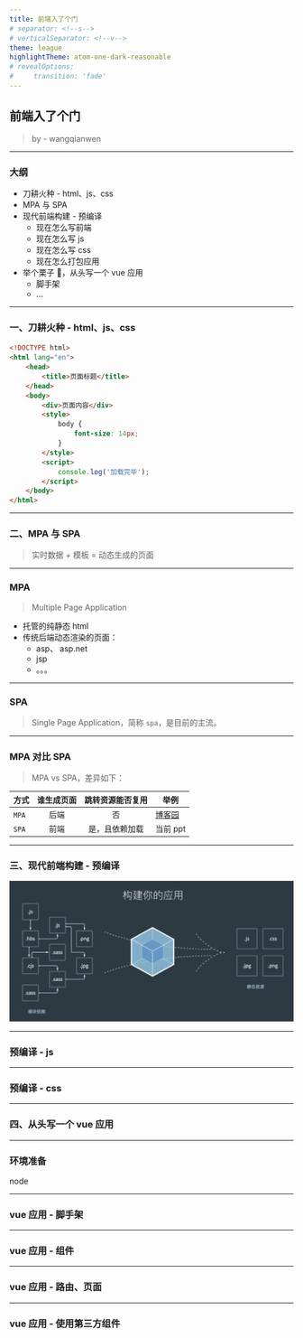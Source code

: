 ```yaml
---
title: 前端入了个门
# separator: <!--s-->
# verticalSeparator: <!--v-->
theme: league
highlightTheme: atom-one-dark-reasonable
# revealOptions:
#     transition: 'fade'
---
```


## 前端入了个门

> by - wangqianwen

---

### 大纲

-   刀耕火种 - html、js、css
-   MPA 与 SPA
-   现代前端构建 - 预编译
    -   现在怎么写前端
    -   现在怎么写 js
    -   现在怎么写 css
    -   现在怎么打包应用
-   举个栗子 🌰，从头写一个 vue 应用
    -   脚手架
    -   ...

---

### 一、刀耕火种 - html、js、css

```html
<!DOCTYPE html>
<html lang="en">
    <head>
        <title>页面标题</title>
    </head>
    <body>
        <div>页面内容</div>
        <style>
            body {
                font-size: 14px;
            }
        </style>
        <script>
            console.log('加载完毕');
        </script>
    </body>
</html>
```

<!--
html、js、css等都是静态文件，托管在 webserver，开发人员写的代码跟实际部署的是完全相同的。
但随着前端技术的发展，以及对体验性要求的提高，已经不能再满足业务需求。于是逐步发展出以下两种模式。
-->

---

### 二、MPA 与 SPA

> 实时数据 + 模板 = 动态生成的页面

---

### MPA

> Multiple Page Application

-   托管的纯静态 html
-   传统后端动态渲染的页面：
    -   asp、 asp.net
    -   jsp
    -   。。。

<!--
因为对数据的实时性要求，
用户在访问不同的url时，后端动态生成、输出对应的页面。
-->

---

### SPA

> Single Page Application，简称 `spa`，是目前的主流。

<!--
因为生成页面有服务器损耗，而且多个页面如果引用相同资源，也会造成重复下载，浪费带宽。

所以一种新的技术应运而生。SPA 即单页面应用，它拥有类似app的使用体验，最直观的感觉就是，页面不再刷新。
-->

---

### MPA 对比 SPA

> MPA vs SPA，差异如下：

| 方式  | 谁生成页面 | 跳转资源能否复用 | 举例                                                          |
| :---- | :--------: | :--------------: | ------------------------------------------------------------- |
| `MPA` |    后端    |        否        | <a target="_blank" href="https://www.cnblogs.com/">博客园</a> |
| `SPA` |    前端    |  是，且依赖加载  | 当前 ppt                                                      |

<!--
这样，资源的消耗就放到了前端，减轻了服务端压力。
同时同一种资源只会加载一次，配合依赖加载，可以让用户更快的看到页面，操作更流畅。
-->

<!--
依赖加载：
用到的时候才去加载相关资源。比如打开一个新页面时，才去加载这个页面所有的js、css、图片等。
避免首屏内容太多阻塞带宽。
-->

---

### 三、现代前端构建 - 预编译

![](./assets/goujianyingyong.png)

---

### 预编译 - js

---

### 预编译 - css

---

### 四、从头写一个 vue 应用

<!--
参考：https://v2.cn.vuejs.org/v2/guide/ 自行扩展
-->

---

### 环境准备

node

<!-- nvm、fnm 去安装，大家用 nvm 就行了 -->

<!-- 自带了 npm 包管理器 -->

---

### vue 应用 - 脚手架

<!-- https://cli.vuejs.org/zh/guide/installation.html -->

---

### vue 应用 - 组件

---

### vue 应用 - 路由、页面

---

### vue 应用 - 使用第三方组件
